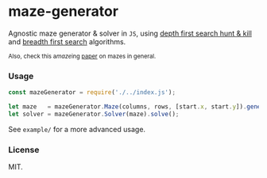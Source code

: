 maze-generator
===

Agnostic maze generator &amp; solver in `JS`, using [depth first search hunt &amp; kill](http://weblog.jamisbuck.org/2011/1/24/maze-generation-hunt-and-kill-algorithm) and [breadth first search](https://en.wikipedia.org/wiki/Breadth-first_search) algorithms.

<sup>Also, check this a*maze*ing [paper](http://www.astrolog.org/labyrnth/algrithm.htm) on mazes in general.</sup>

### Usage

```js
const mazeGenerator = require('./../index.js');

let maze   = mazeGenerator.Maze(columns, rows, [start.x, start.y]).generate();
let solver = mazeGenerator.Solver(maze).solve();
```

See `example/` for a more advanced usage.

### License
MIT.
